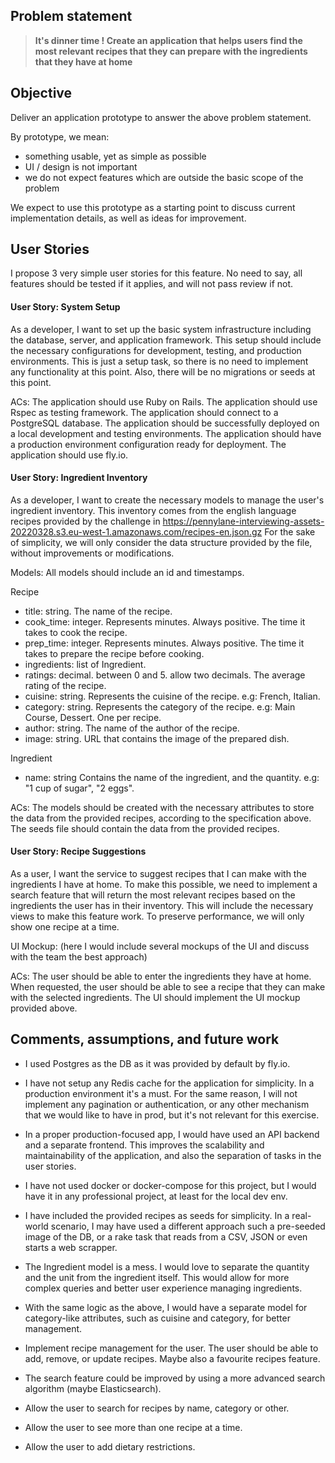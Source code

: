 ## Problem statement

> **It's dinner time ! Create an application that helps users find the most relevant recipes that they can prepare with the ingredients that they have at home**

## Objective

Deliver an application prototype to answer the above problem statement.

By prototype, we mean:
- something usable, yet as simple as possible
- UI / design is not important
- we do not expect features which are outside the basic scope of the problem

We expect to use this prototype as a starting point to discuss current implementation details, as well as ideas for improvement.

## User Stories
I propose 3 very simple user stories for this feature. No need to say, all features should be tested if it applies, and will not pass review if not. 

#### User Story: System Setup 
As a developer, I want to set up the basic system infrastructure including the database, server, and application framework. This setup should include the necessary configurations for development, testing, and production environments.
This is just a setup task, so there is no need to implement any functionality at this point. Also, there will be no migrations or seeds at this point.

ACs:
The application should use Ruby on Rails.
The application should use Rspec as testing framework.
The application should connect to a PostgreSQL database.
The application should be successfully deployed on a local development and testing environments.
The application should have a production environment configuration ready for deployment.
The application should use fly.io.

#### User Story: Ingredient Inventory 
As a developer, I want to create the necessary models to manage the user's ingredient inventory. 
This inventory comes from  the english language recipes provided by the challenge in https://pennylane-interviewing-assets-20220328.s3.eu-west-1.amazonaws.com/recipes-en.json.gz
For the sake of simplicity, we will only consider the data structure provided by the file, without improvements or modifications.


Models:
All models should include an id and timestamps.

Recipe
- title: string. 
The name of the recipe.
- cook_time: integer. Represents minutes. Always positive. 
The time it takes to cook the recipe.
- prep_time: integer. Represents minutes. Always positive. 
The time it takes to prepare the recipe before cooking.
- ingredients: list of Ingredient.
- ratings: decimal. between 0 and 5. allow two decimals. 
The average rating of the recipe.
- cuisine: string. 
Represents the cuisine of the recipe. e.g: French, Italian.
- category: string.
Represents the category of the recipe. e.g: Main Course, Dessert. One per recipe.
- author: string. 
The name of the author of the recipe.
- image: string. 
URL that contains the image of the prepared dish.

Ingredient
- name: string
Contains the name of the ingredient, and the quantity. e.g: "1 cup of sugar", "2 eggs".

ACs:
The models should be created with the necessary attributes to store the data from the provided recipes, according to the specification above.
The seeds file should contain the data from the provided recipes.

#### User Story: Recipe Suggestions 
As a user, I want the service to suggest recipes that I can make with the ingredients I have at home.
To make this possible, we need to implement a search feature that will return the most relevant recipes based on the ingredients the user has in their inventory. 
This will include the necessary views to make this feature work.
To preserve performance, we will only show one recipe at a time.

UI Mockup:
(here I would include several mockups of the UI and discuss with the team the best approach)

ACs:
The user should be able to enter the ingredients they have at home.
When requested, the user should be able to see a recipe that they can make with the selected ingredients.
The UI should implement the UI mockup provided above.

## Comments, assumptions, and future work
- I used Postgres as the DB as it was provided by default by fly.io.
- I have not setup any Redis cache for the application for simplicity. In a production environment it's a must. For the same reason, I will not implement any pagination or authentication, or any other mechanism that we would like to have in prod, but it's not relevant for this exercise.
- In a proper production-focused app, I would have used an API backend and a separate frontend. This improves the scalability and maintainability of the application, and also the separation of tasks in the user stories.
- I have not used docker or docker-compose for this project, but I would have it in any professional project, at least for the local dev env.
- I have included the provided recipes as seeds for simplicity. In a real-world scenario, I may have used a different approach such a pre-seeded image of the DB, or a rake task that reads from a CSV, JSON or even starts a web scrapper.

- The Ingredient model is a mess. I would love to separate the quantity and the unit from the ingredient itself. This would allow for more complex queries and better user experience managing ingredients.
- With the same logic as the above, I would have a separate model for category-like attributes, such as cuisine and category, for better management.
- Implement recipe management for the user. The user should be able to add, remove, or update recipes. Maybe also a favourite recipes feature.
- The search feature could be improved by using a more advanced search algorithm (maybe Elasticsearch).
- Allow the user to search for recipes by name, category or other.
- Allow the user to see more than one recipe at a time.
- Allow the user to add dietary restrictions.